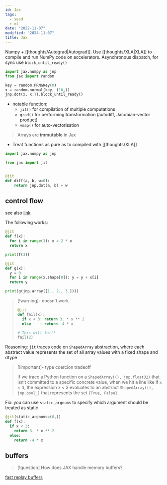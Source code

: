 ```yaml
---
id: Jax
tags:
  - seed
  - ml
date: "2022-11-07"
modified: "2024-11-07"
title: Jax
---
```


Numpy + [[thoughts/Autograd|Autograd]]. Use [[thoughts/XLA|XLA]] to compile and run NumPy code on accelerators.
Asynchronous dispatch, for sync use `block_until_ready()`

```python
import jax.numpy as jnp
from jax import random

key = random.PRNGKey(0)
x = random.normal(key, (10,))
jnp.dot(x, x.T).block_until_ready()
```

- notable function:
  - `jit()` for compilation of multiple computations
  - `grad()` for performing transformation (autodiff, Jacobian-vector product)
  - `vmap()` for auto-vectorisation

> Arrays are **immutable** in Jax

- Treat functions as pure as to compiled with [[thoughts/XLA]]

```python
import jax.numpy as jnp

from jax import jit


@jit
def diff(a, b, w=0):
    return jnp.dot(a, b) + w
```

## control flow

see also [link](https://jax.readthedocs.io/en/latest/notebooks/Common_Gotchas_in_JAX.html#python-control-flow-jit)

The following works:

```python
@jit
def f(x):
  for i in range(3): x = 2 * x
  return x

print(f(3))

@jit
def g(x):
  y = 0.
  for i in range(x.shape[0]): y = y + x[i]
  return y

print(g(jnp.array([1., 2., 3.])))
```

> [!warning]- doesn't work
>
> ```python
> @jit
> def fail(x):
>   if x < 3: return 3. * x ** 2
>   else    : return -4 * x
>
> # This will fail!
> fail(2)
> ```

Reasoning: `jit` traces code on `ShapedArray` abstraction, where each abstract value represents the set of all array values with a fixed shape and dtype

> [!important]- type coercion tradeoff
>
> If we trace a Python function on a `ShapedArray((), jnp.float32)` that isn’t committed to a specific concrete value,
> when we hit a line like if `x < 3`, the expression x < 3 evaluates to an abstract `ShapedArray((), jnp.bool_)` that represents the set `{True, False}`.

Fix: you can use `static_argnums` to specify which argument should be treated as static

```python
@jit(static_argnums=(0,))
def f(x):
  if x < 3:
    return 3. * x ** 2
  else:
    return -4 * x
```

## buffers

> [!question] How does JAX handle memory buffers?

[fast replay buffers](https://github.com/instadeepai/flashbax)
